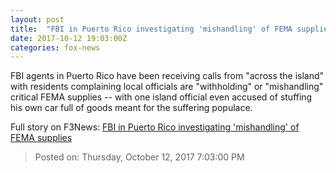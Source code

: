 ```yaml
---
layout: post
title:  "FBI in Puerto Rico investigating 'mishandling' of FEMA supplies"
date: 2017-10-12 19:03:00Z
categories: fox-news
---
```


FBI agents in Puerto Rico have been receiving calls from "across the island" with residents complaining local officials are "withholding" or "mishandling" critical FEMA supplies -- with one island official even accused of stuffing his own car full of goods meant for the suffering populace.


Full story on F3News: [FBI in Puerto Rico investigating 'mishandling' of FEMA supplies](http://www.f3nws.com/n/4AJahH)

> Posted on: Thursday, October 12, 2017 7:03:00 PM
